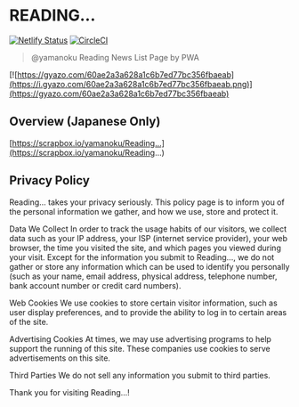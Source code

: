# READING...
[![Netlify Status](https://api.netlify.com/api/v1/badges/59cc465b-4529-4f77-b704-01f585fb860a/deploy-status)](https://app.netlify.com/sites/sharp-morse-5bc006/deploys)
[![CircleCI](https://circleci.com/gh/yamanoku/reading.svg?style=svg)](https://circleci.com/gh/yamanoku/reading)

> @yamanoku Reading News List Page by PWA

[![https://gyazo.com/60ae2a3a628a1c6b7ed77bc356fbaeab](https://i.gyazo.com/60ae2a3a628a1c6b7ed77bc356fbaeab.png)](https://gyazo.com/60ae2a3a628a1c6b7ed77bc356fbaeab)

## Overview (Japanese Only)
[https://scrapbox.io/yamanoku/Reading...](https://scrapbox.io/yamanoku/Reading...)

## Privacy Policy
Reading... takes your privacy seriously. This policy page is to inform you of the personal information we gather, and how we use, store and protect it.

Data We Collect
In order to track the usage habits of our visitors, we collect data such as your IP address, your ISP (internet service provider), your web browser, the time you visited the site, and which pages you viewed during your visit. Except for the information you submit to Reading..., we do not gather or store any information which can be used to identify you personally (such as your name, email address, physical address, telephone number, bank account number or credit card numbers).

Web Cookies
We use cookies to store certain visitor information, such as user display preferences, and to provide the ability to log in to certain areas of the site.

Advertising Cookies
At times, we may use advertising programs to help support the running of this site. These companies use cookies to serve advertisements on this site.

Third Parties
We do not sell any information you submit to third parties.

Thank you for visiting Reading...!
